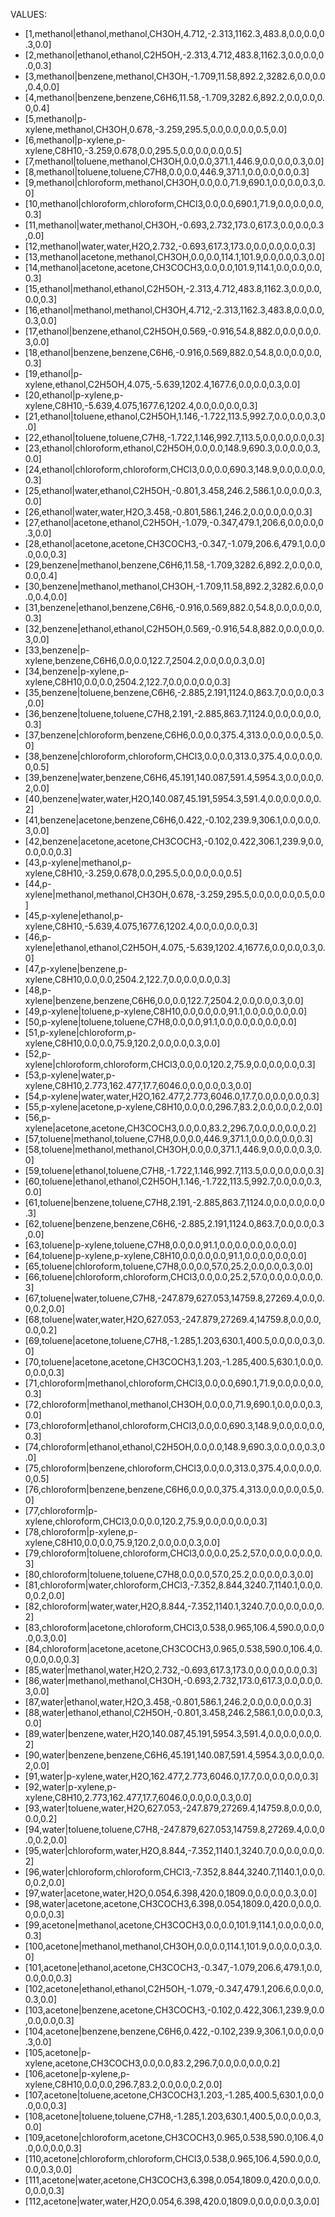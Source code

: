 VALUES:

- [1,methanol|ethanol,methanol,CH3OH,4.712,-2.313,1162.3,483.8,0.0,0.0,0.3,0.0]
- [2,methanol|ethanol,ethanol,C2H5OH,-2.313,4.712,483.8,1162.3,0.0,0.0,0.0,0.3]
- [3,methanol|benzene,methanol,CH3OH,-1.709,11.58,892.2,3282.6,0.0,0.0,0.4,0.0]
- [4,methanol|benzene,benzene,C6H6,11.58,-1.709,3282.6,892.2,0.0,0.0,0.0,0.4]
- [5,methanol|p-xylene,methanol,CH3OH,0.678,-3.259,295.5,0.0,0.0,0.0,0.5,0.0]
- [6,methanol|p-xylene,p-xylene,C8H10,-3.259,0.678,0.0,295.5,0.0,0.0,0.0,0.5]
- [7,methanol|toluene,methanol,CH3OH,0.0,0.0,371.1,446.9,0.0,0.0,0.3,0.0]
- [8,methanol|toluene,toluene,C7H8,0.0,0.0,446.9,371.1,0.0,0.0,0.0,0.3]
- [9,methanol|chloroform,methanol,CH3OH,0.0,0.0,71.9,690.1,0.0,0.0,0.3,0.0]
- [10,methanol|chloroform,chloroform,CHCl3,0.0,0.0,690.1,71.9,0.0,0.0,0.0,0.3]
- [11,methanol|water,methanol,CH3OH,-0.693,2.732,173.0,617.3,0.0,0.0,0.3,0.0]
- [12,methanol|water,water,H2O,2.732,-0.693,617.3,173.0,0.0,0.0,0.0,0.3]
- [13,methanol|acetone,methanol,CH3OH,0.0,0.0,114.1,101.9,0.0,0.0,0.3,0.0]
- [14,methanol|acetone,acetone,CH3COCH3,0.0,0.0,101.9,114.1,0.0,0.0,0.0,0.3]
- [15,ethanol|methanol,ethanol,C2H5OH,-2.313,4.712,483.8,1162.3,0.0,0.0,0.0,0.3]
- [16,ethanol|methanol,methanol,CH3OH,4.712,-2.313,1162.3,483.8,0.0,0.0,0.3,0.0]
- [17,ethanol|benzene,ethanol,C2H5OH,0.569,-0.916,54.8,882.0,0.0,0.0,0.3,0.0]
- [18,ethanol|benzene,benzene,C6H6,-0.916,0.569,882.0,54.8,0.0,0.0,0.0,0.3]
- [19,ethanol|p-xylene,ethanol,C2H5OH,4.075,-5.639,1202.4,1677.6,0.0,0.0,0.3,0.0]
- [20,ethanol|p-xylene,p-xylene,C8H10,-5.639,4.075,1677.6,1202.4,0.0,0.0,0.0,0.3]
- [21,ethanol|toluene,ethanol,C2H5OH,1.146,-1.722,113.5,992.7,0.0,0.0,0.3,0.0]
- [22,ethanol|toluene,toluene,C7H8,-1.722,1.146,992.7,113.5,0.0,0.0,0.0,0.3]
- [23,ethanol|chloroform,ethanol,C2H5OH,0.0,0.0,148.9,690.3,0.0,0.0,0.3,0.0]
- [24,ethanol|chloroform,chloroform,CHCl3,0.0,0.0,690.3,148.9,0.0,0.0,0.0,0.3]
- [25,ethanol|water,ethanol,C2H5OH,-0.801,3.458,246.2,586.1,0.0,0.0,0.3,0.0]
- [26,ethanol|water,water,H2O,3.458,-0.801,586.1,246.2,0.0,0.0,0.0,0.3]
- [27,ethanol|acetone,ethanol,C2H5OH,-1.079,-0.347,479.1,206.6,0.0,0.0,0.3,0.0]
- [28,ethanol|acetone,acetone,CH3COCH3,-0.347,-1.079,206.6,479.1,0.0,0.0,0.0,0.3]
- [29,benzene|methanol,benzene,C6H6,11.58,-1.709,3282.6,892.2,0.0,0.0,0.0,0.4]
- [30,benzene|methanol,methanol,CH3OH,-1.709,11.58,892.2,3282.6,0.0,0.0,0.4,0.0]
- [31,benzene|ethanol,benzene,C6H6,-0.916,0.569,882.0,54.8,0.0,0.0,0.0,0.3]
- [32,benzene|ethanol,ethanol,C2H5OH,0.569,-0.916,54.8,882.0,0.0,0.0,0.3,0.0]
- [33,benzene|p-xylene,benzene,C6H6,0.0,0.0,122.7,2504.2,0.0,0.0,0.3,0.0]
- [34,benzene|p-xylene,p-xylene,C8H10,0.0,0.0,2504.2,122.7,0.0,0.0,0.0,0.3]
- [35,benzene|toluene,benzene,C6H6,-2.885,2.191,1124.0,863.7,0.0,0.0,0.3,0.0]
- [36,benzene|toluene,toluene,C7H8,2.191,-2.885,863.7,1124.0,0.0,0.0,0.0,0.3]
- [37,benzene|chloroform,benzene,C6H6,0.0,0.0,375.4,313.0,0.0,0.0,0.5,0.0]
- [38,benzene|chloroform,chloroform,CHCl3,0.0,0.0,313.0,375.4,0.0,0.0,0.0,0.5]
- [39,benzene|water,benzene,C6H6,45.191,140.087,591.4,5954.3,0.0,0.0,0.2,0.0]
- [40,benzene|water,water,H2O,140.087,45.191,5954.3,591.4,0.0,0.0,0.0,0.2]
- [41,benzene|acetone,benzene,C6H6,0.422,-0.102,239.9,306.1,0.0,0.0,0.3,0.0]
- [42,benzene|acetone,acetone,CH3COCH3,-0.102,0.422,306.1,239.9,0.0,0.0,0.0,0.3]
- [43,p-xylene|methanol,p-xylene,C8H10,-3.259,0.678,0.0,295.5,0.0,0.0,0.0,0.5]
- [44,p-xylene|methanol,methanol,CH3OH,0.678,-3.259,295.5,0.0,0.0,0.0,0.5,0.0]
- [45,p-xylene|ethanol,p-xylene,C8H10,-5.639,4.075,1677.6,1202.4,0.0,0.0,0.0,0.3]
- [46,p-xylene|ethanol,ethanol,C2H5OH,4.075,-5.639,1202.4,1677.6,0.0,0.0,0.3,0.0]
- [47,p-xylene|benzene,p-xylene,C8H10,0.0,0.0,2504.2,122.7,0.0,0.0,0.0,0.3]
- [48,p-xylene|benzene,benzene,C6H6,0.0,0.0,122.7,2504.2,0.0,0.0,0.3,0.0]
- [49,p-xylene|toluene,p-xylene,C8H10,0.0,0.0,0.0,91.1,0.0,0.0,0.0,0.0]
- [50,p-xylene|toluene,toluene,C7H8,0.0,0.0,91.1,0.0,0.0,0.0,0.0,0.0]
- [51,p-xylene|chloroform,p-xylene,C8H10,0.0,0.0,75.9,120.2,0.0,0.0,0.3,0.0]
- [52,p-xylene|chloroform,chloroform,CHCl3,0.0,0.0,120.2,75.9,0.0,0.0,0.0,0.3]
- [53,p-xylene|water,p-xylene,C8H10,2.773,162.477,17.7,6046.0,0.0,0.0,0.3,0.0]
- [54,p-xylene|water,water,H2O,162.477,2.773,6046.0,17.7,0.0,0.0,0.0,0.3]
- [55,p-xylene|acetone,p-xylene,C8H10,0.0,0.0,296.7,83.2,0.0,0.0,0.2,0.0]
- [56,p-xylene|acetone,acetone,CH3COCH3,0.0,0.0,83.2,296.7,0.0,0.0,0.0,0.2]
- [57,toluene|methanol,toluene,C7H8,0.0,0.0,446.9,371.1,0.0,0.0,0.0,0.3]
- [58,toluene|methanol,methanol,CH3OH,0.0,0.0,371.1,446.9,0.0,0.0,0.3,0.0]
- [59,toluene|ethanol,toluene,C7H8,-1.722,1.146,992.7,113.5,0.0,0.0,0.0,0.3]
- [60,toluene|ethanol,ethanol,C2H5OH,1.146,-1.722,113.5,992.7,0.0,0.0,0.3,0.0]
- [61,toluene|benzene,toluene,C7H8,2.191,-2.885,863.7,1124.0,0.0,0.0,0.0,0.3]
- [62,toluene|benzene,benzene,C6H6,-2.885,2.191,1124.0,863.7,0.0,0.0,0.3,0.0]
- [63,toluene|p-xylene,toluene,C7H8,0.0,0.0,91.1,0.0,0.0,0.0,0.0,0.0]
- [64,toluene|p-xylene,p-xylene,C8H10,0.0,0.0,0.0,91.1,0.0,0.0,0.0,0.0]
- [65,toluene|chloroform,toluene,C7H8,0.0,0.0,57.0,25.2,0.0,0.0,0.3,0.0]
- [66,toluene|chloroform,chloroform,CHCl3,0.0,0.0,25.2,57.0,0.0,0.0,0.0,0.3]
- [67,toluene|water,toluene,C7H8,-247.879,627.053,14759.8,27269.4,0.0,0.0,0.2,0.0]
- [68,toluene|water,water,H2O,627.053,-247.879,27269.4,14759.8,0.0,0.0,0.0,0.2]
- [69,toluene|acetone,toluene,C7H8,-1.285,1.203,630.1,400.5,0.0,0.0,0.3,0.0]
- [70,toluene|acetone,acetone,CH3COCH3,1.203,-1.285,400.5,630.1,0.0,0.0,0.0,0.3]
- [71,chloroform|methanol,chloroform,CHCl3,0.0,0.0,690.1,71.9,0.0,0.0,0.0,0.3]
- [72,chloroform|methanol,methanol,CH3OH,0.0,0.0,71.9,690.1,0.0,0.0,0.3,0.0]
- [73,chloroform|ethanol,chloroform,CHCl3,0.0,0.0,690.3,148.9,0.0,0.0,0.0,0.3]
- [74,chloroform|ethanol,ethanol,C2H5OH,0.0,0.0,148.9,690.3,0.0,0.0,0.3,0.0]
- [75,chloroform|benzene,chloroform,CHCl3,0.0,0.0,313.0,375.4,0.0,0.0,0.0,0.5]
- [76,chloroform|benzene,benzene,C6H6,0.0,0.0,375.4,313.0,0.0,0.0,0.5,0.0]
- [77,chloroform|p-xylene,chloroform,CHCl3,0.0,0.0,120.2,75.9,0.0,0.0,0.0,0.3]
- [78,chloroform|p-xylene,p-xylene,C8H10,0.0,0.0,75.9,120.2,0.0,0.0,0.3,0.0]
- [79,chloroform|toluene,chloroform,CHCl3,0.0,0.0,25.2,57.0,0.0,0.0,0.0,0.3]
- [80,chloroform|toluene,toluene,C7H8,0.0,0.0,57.0,25.2,0.0,0.0,0.3,0.0]
- [81,chloroform|water,chloroform,CHCl3,-7.352,8.844,3240.7,1140.1,0.0,0.0,0.2,0.0]
- [82,chloroform|water,water,H2O,8.844,-7.352,1140.1,3240.7,0.0,0.0,0.0,0.2]
- [83,chloroform|acetone,chloroform,CHCl3,0.538,0.965,106.4,590.0,0.0,0.0,0.3,0.0]
- [84,chloroform|acetone,acetone,CH3COCH3,0.965,0.538,590.0,106.4,0.0,0.0,0.0,0.3]
- [85,water|methanol,water,H2O,2.732,-0.693,617.3,173.0,0.0,0.0,0.0,0.3]
- [86,water|methanol,methanol,CH3OH,-0.693,2.732,173.0,617.3,0.0,0.0,0.3,0.0]
- [87,water|ethanol,water,H2O,3.458,-0.801,586.1,246.2,0.0,0.0,0.0,0.3]
- [88,water|ethanol,ethanol,C2H5OH,-0.801,3.458,246.2,586.1,0.0,0.0,0.3,0.0]
- [89,water|benzene,water,H2O,140.087,45.191,5954.3,591.4,0.0,0.0,0.0,0.2]
- [90,water|benzene,benzene,C6H6,45.191,140.087,591.4,5954.3,0.0,0.0,0.2,0.0]
- [91,water|p-xylene,water,H2O,162.477,2.773,6046.0,17.7,0.0,0.0,0.0,0.3]
- [92,water|p-xylene,p-xylene,C8H10,2.773,162.477,17.7,6046.0,0.0,0.0,0.3,0.0]
- [93,water|toluene,water,H2O,627.053,-247.879,27269.4,14759.8,0.0,0.0,0.0,0.2]
- [94,water|toluene,toluene,C7H8,-247.879,627.053,14759.8,27269.4,0.0,0.0,0.2,0.0]
- [95,water|chloroform,water,H2O,8.844,-7.352,1140.1,3240.7,0.0,0.0,0.0,0.2]
- [96,water|chloroform,chloroform,CHCl3,-7.352,8.844,3240.7,1140.1,0.0,0.0,0.2,0.0]
- [97,water|acetone,water,H2O,0.054,6.398,420.0,1809.0,0.0,0.0,0.3,0.0]
- [98,water|acetone,acetone,CH3COCH3,6.398,0.054,1809.0,420.0,0.0,0.0,0.0,0.3]
- [99,acetone|methanol,acetone,CH3COCH3,0.0,0.0,101.9,114.1,0.0,0.0,0.0,0.3]
- [100,acetone|methanol,methanol,CH3OH,0.0,0.0,114.1,101.9,0.0,0.0,0.3,0.0]
- [101,acetone|ethanol,acetone,CH3COCH3,-0.347,-1.079,206.6,479.1,0.0,0.0,0.0,0.3]
- [102,acetone|ethanol,ethanol,C2H5OH,-1.079,-0.347,479.1,206.6,0.0,0.0,0.3,0.0]
- [103,acetone|benzene,acetone,CH3COCH3,-0.102,0.422,306.1,239.9,0.0,0.0,0.0,0.3]
- [104,acetone|benzene,benzene,C6H6,0.422,-0.102,239.9,306.1,0.0,0.0,0.3,0.0]
- [105,acetone|p-xylene,acetone,CH3COCH3,0.0,0.0,83.2,296.7,0.0,0.0,0.0,0.2]
- [106,acetone|p-xylene,p-xylene,C8H10,0.0,0.0,296.7,83.2,0.0,0.0,0.2,0.0]
- [107,acetone|toluene,acetone,CH3COCH3,1.203,-1.285,400.5,630.1,0.0,0.0,0.0,0.3]
- [108,acetone|toluene,toluene,C7H8,-1.285,1.203,630.1,400.5,0.0,0.0,0.3,0.0]
- [109,acetone|chloroform,acetone,CH3COCH3,0.965,0.538,590.0,106.4,0.0,0.0,0.0,0.3]
- [110,acetone|chloroform,chloroform,CHCl3,0.538,0.965,106.4,590.0,0.0,0.0,0.3,0.0]
- [111,acetone|water,acetone,CH3COCH3,6.398,0.054,1809.0,420.0,0.0,0.0,0.0,0.3]
- [112,acetone|water,water,H2O,0.054,6.398,420.0,1809.0,0.0,0.0,0.3,0.0]
